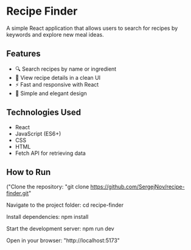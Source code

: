 # Recipe Finder
A simple React application that allows users to search for recipes by keywords and explore new meal ideas.

## Features
- 🔍 Search recipes by name or ingredient
- 📖 View recipe details in a clean UI
- ⚡ Fast and responsive with React
- 🎨 Simple and elegant design

## Technologies Used
- React
- JavaScript (ES6+)
- CSS
- HTML
- Fetch API for retrieving data

## How to Run
("Clone the repository: "git clone https://github.com/SergejNov/recipe-finder.git"

Navigate to the project folder:
cd recipe-finder

Install dependencies: 
npm install

Start the development server:
npm run dev

Open in your browser: "http://localhost:5173"

